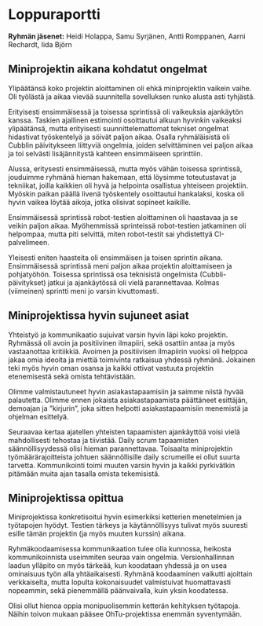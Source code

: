 # Loppuraportti

**Ryhmän jäsenet:** Heidi Holappa, Samu Syrjänen, Antti Romppanen, Aarni Rechardt, Iida Björn

## Miniprojektin aikana kohdatut ongelmat

Ylipäätänsä koko projektin aloittaminen oli ehkä miniprojektin vaikein vaihe. Oli työlästä ja aikaa vievää suunnitella sovelluksen runko alusta asti tyhjästä. 

Erityisesti ensimmäisessä ja toisessa sprintissä oli vaikeuksia ajankäytön kanssa. Taskien ajallinen estimointi osoittautui alkuun hyvinkin vaikeaksi ylipäätänsä, mutta erityisesti suunnittelemattomat tekniset ongelmat hidastivat työskentelyä ja söivät paljon aikaa. Osalla ryhmäläisistä oli Cubblin päivitykseen liittyviä ongelmia, joiden selvittäminen vei paljon aikaa ja toi selvästi lisäjännitystä kahteen ensimmäiseen sprinttiin. 

Alussa, eritysesti ensimmäisessä, mutta myös vähän toisessa sprintissä, jouduimme ryhmänä hieman hakemaan, että löysimme toteutustavat ja tekniikat, joilla kaikkien oli hyvä ja helpointa osallistua yhteiseen projektiin. Myöskin paikan päällä livenä työskentely osoittautui hankalaksi, koska oli hyvin vaikea löytää aikoja, jotka olisivat sopineet kaikille. 

Ensimmäisessä sprintissä robot-testien aloittaminen oli haastavaa ja se veikin paljon aikaa. Myöhemmissä sprinteissä robot-testien jatkaminen oli helpompaa, mutta piti selvittä, miten robot-testit sai yhdistettyä CI-palvelimeen.

Yleisesti eniten haasteita oli ensimmäisen ja toisen sprintin aikana. Ensimmäisessä sprintissä meni paljon aikaa projektin aloittamiseen ja pohjatyöhön. Toisessa sprintissä osa teknisistä ongelmista (Cubbli-päivitykset) jatkui ja ajankäytössä oli vielä parannettavaa. Kolmas (viimeinen) sprintti meni jo varsin kivuttomasti.


## Miniprojektissa hyvin sujuneet asiat

Yhteistyö ja kommunikaatio sujuivat varsin hyvin läpi koko projektin. Ryhmässä oli avoin ja positiivinen ilmapiiri, sekä osattiin antaa ja myös vastaanottaa kritiikkiä. Avoimen ja positiivisen ilmapiirin vuoksi oli helppoa jakaa omia ideoita ja miettiä toimivinta ratkaisua yhdessä ryhmänä. Jokainen teki myös hyvin oman osansa ja kaikki ottivat vastuuta projektin etenemisestä sekä omista tehtävistään.

Olimme valmistautuneet hyvin asiakastapaamisiin ja saimme niistä hyvää palautetta. Olimme ennen jokaista asiakastapaamista päättäneet esittäjän, demoajan ja ”kirjurin”, joka sitten helpotti asiakastapaamisiin menemistä ja ohjelman esittelyä.

Seuraavaa kertaa ajatellen yhteisten tapaamisten ajankäyttöä voisi vielä mahdollisesti tehostaa ja tiivistää. Daily scrum tapaamisten säännöllisyydessä olisi hieman parannettavaa. Toisaalta miniprojektin työmäärärajoitteista johtuen säännöllisille daily scrumeille ei ollut suurta tarvetta. Kommunikointi toimi muuten varsin hyvin ja kaikki pyrkivätkin pitämään muita ajan tasalla omista tekemisistä.


## Miniprojektissa opittua

Miniprojektissa konkretisoitui hyvin esimerkiksi ketterien menetelmien ja työtapojen hyödyt. Testien tärkeys ja käytännöllisyys tulivat myös suuresti esille tämän projektin (ja myös muuten kurssin) aikana. 

Ryhmäkoodaamisessa kommunikaation tulee olla kunnossa, heikosta kommunikoinnista useimmiten seuraa vain ongelmia. Versionhallinnan laadun ylläpito on myös tärkeää, kun koodataan yhdessä ja on usea ominaisuus työn alla yhtäaikaisesti. Ryhmänä koodaaminen vaikutti ajoittain verkkaiselta, mutta lopulta kokonaisuudet valmistuivat huomattavasti nopeammin, sekä pienemmällä päänvaivalla, kuin yksin koodatessa.

Olisi ollut hienoa oppia monipuolisemmin ketterän kehityksen työtapoja. Näihin toivon mukaan pääsee OhTu-projektissa enemmän syventymään.

